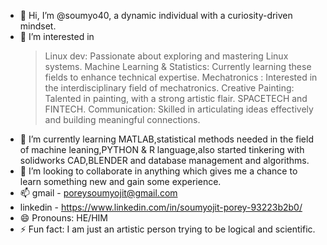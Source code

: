 - 👋 Hi, I’m @soumyo40, a dynamic individual with a curiosity-driven mindset.
- 👀 I’m interested in
  > Linux dev: Passionate about exploring and mastering Linux systems.
  > Machine Learning & Statistics: Currently learning these fields to enhance technical expertise.
  > Mechatronics : Interested in the interdisciplinary field of mechatronics.
  > Creative Painting: Talented in painting, with a strong artistic flair.
  > SPACETECH and FINTECH.
  > Communication: Skilled in articulating ideas effectively and building meaningful connections.
- 🌱 I’m currently learning MATLAB,statistical methods needed in the field of machine leaning,PYTHON & R language,also started tinkering with solidworks CAD,BLENDER and 
     database management and algorithms.
- 💞️ I’m looking to collaborate in anything which gives me a chance to learn something new and gain some experience.
- 📫 gmail - poreysoumyojit@gmail.com
-    linkedin - https://www.linkedin.com/in/soumyojit-porey-93223b2b0/
- 😄 Pronouns: HE/HIM
- ⚡ Fun fact: I am just an artistic person trying to be logical and scientific.

<!---
soumyo40/soumyo40 is a ✨ special ✨ repository because its `README.md` (this file) appears on your GitHub profile.
You can click the Preview link to take a look at your changes.
--->
